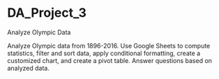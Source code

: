 # DA_Project_3
Analyze Olympic Data

Analyze Olympic data from 1896-2016. Use Google Sheets to compute statistics, filter and sort data, apply conditional formatting, create a customized chart, and create a pivot table. Answer questions based on analyzed data.
